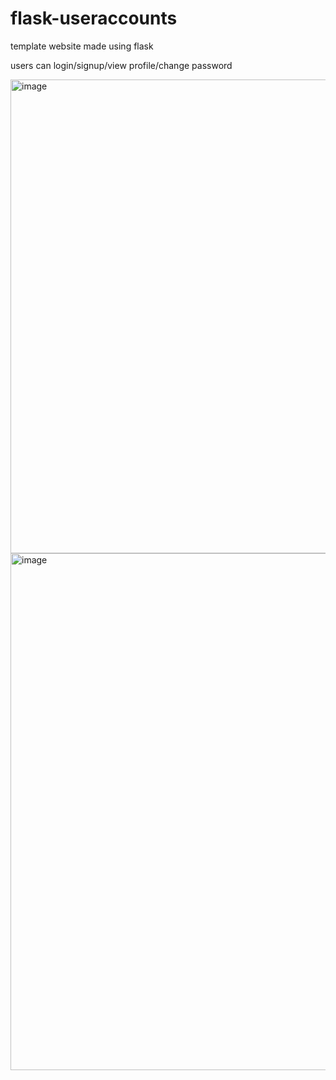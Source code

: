 # flask-useraccounts

template website made using flask

users can login/signup/view profile/change password

<img width="758" alt="image" src="https://user-images.githubusercontent.com/107861190/174632075-82349ac8-b42d-4e8e-a28b-cb0f66b4c9a5.png">

<img width="827" alt="image" src="https://user-images.githubusercontent.com/107861190/174632207-b4f00ded-6208-4450-860f-b41258235492.png">
